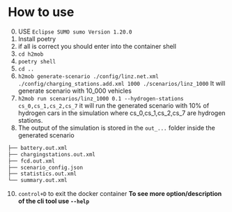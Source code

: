 # How to use
0. USE `Eclipse SUMO sumo Version 1.20.0`
1. Install poetry 
3. if all is correct you should enter into the container shell
4. `cd h2mob`
5. `poetry shell`
6. `cd ..`
7. `h2mob generate-scenario ./config/linz.net.xml ./config/charging_stations.add.xml 1000 ./scenarios/linz_1000` It will generate scenario with 10_000 vehicles 
8. `h2mob run scenarios/linz_1000 0.1 --hydrogen-stations cs_0,cs_1,cs_2,cs_7` it will run the generated scenario with 10% of hydrogen cars in the simulation where cs_0,cs_1,cs_2,cs_7 are hydrogen stations. 
9. The output of the simulation is stored in the `out_...` folder inside the generated scenario 
```bash
├── battery.out.xml
├── chargingstations.out.xml
├── fcd.out.xml
├── scenario_config.json
├── statistics.out.xml
└── summary.out.xml
```
10. `control+D` to exit the docker container 
**To see more option/description of the cli tool use `--help`**